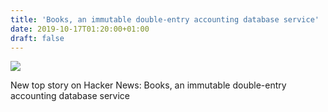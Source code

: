 ```yaml
---
title: 'Books, an immutable double-entry accounting database service'
date: 2019-10-17T01:20:00+01:00
draft: false
---
```


![](https://ifttt.com/images/no_image_card.png)  

New top story on Hacker News: Books, an immutable double-entry accounting database service